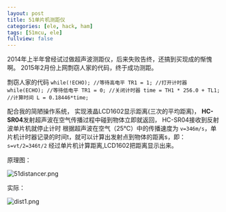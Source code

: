 ```yaml
---
layout: post
title: 51单片机测距仪
categories: [ele, hack, ham]
tags: [51mcu, ele]
fullview: false
---
```


2014年上半年曾经试过做超声波测距仪，后来失败告终，还搞到买现成的惭愧啊。
2015年2月份上网剽窃人家的代码，终于成功测距。

剽窃人家的代码
``
 while(!ECHO); //等待高电平
TR1 = 1; //打开计时器
while(ECHO); //等待低电平
TR1 = 0; //关闭计时器
time = TH1 * 256.0 + TL1; //计算时间
L = 0.18446*time;
``

配合我的简陋操作系统， 实现液晶LCD1602显示距离(三次的平均距离)， 
**HC-SR04**发射超声波在空气传播过程中碰到物体立即就返回， HC-SR04接收到反射波单片机就停止计时 根据超声波在空气（25℃）中的传播速度为 `v=346m/s`，单片机计时器记录的时间t，就可以计算出发射点到物体的距离s，即：`s=vt/2=346t/2`  经过单片机计算距离,LCD1602把距离显示出来。

原理图：

![51distancer.png](http://upload-images.jianshu.io/upload_images/66641-4f1aadf0267ecf72.png)

实际：

![dist1.png](http://upload-images.jianshu.io/upload_images/66641-631c8b43138e3d19.png)
